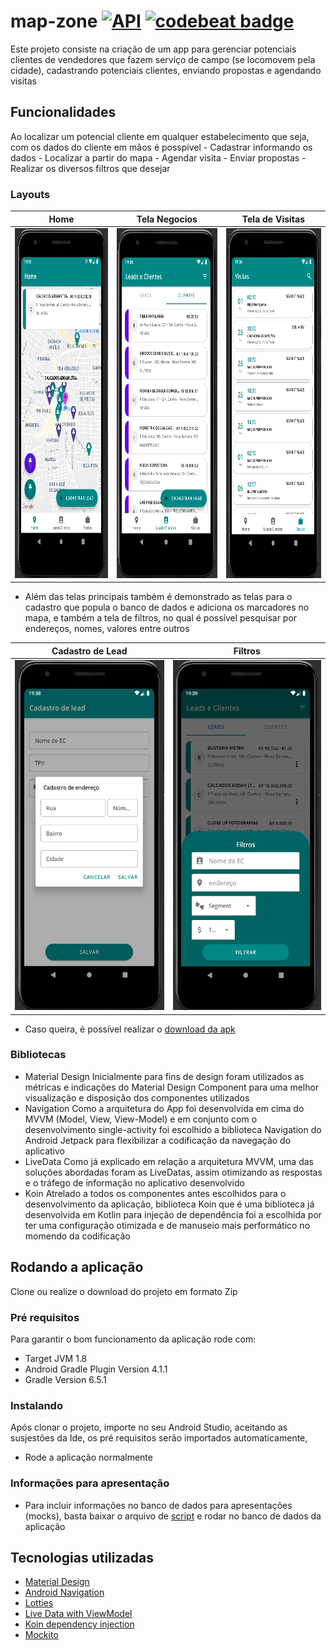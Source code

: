 # map-zone [![API](https://img.shields.io/badge/API-21%2B-brightgreen.svg?style=flat)](https://android-arsenal.com/api?level=21) [![codebeat badge](https://codebeat.co/badges/bedd8e90-a65b-4fb4-a36a-d5f6843e1b19)](https://codebeat.co/projects/github-com-newtoncesarroncari-map-zone-develop)

Este projeto consiste na criação de um app para gerenciar potenciais clientes de vendedores que fazem serviço de campo (se locomovem pela cidade), cadastrando potenciais clientes, enviando propostas e agendando visitas

## Funcionalidades

<p>Ao localizar um potencial cliente em qualquer estabelecimento que seja, com os dados do cliente em mãos é posspível
- Cadastrar informando os dados
- Localizar a partir do mapa 
- Agendar visita
- Enviar propostas
- Realizar os diversos filtros que desejar</p>

### Layouts
Home             |  Tela Negocios    | Tela de Visitas 
:-------------------------:|:-------------------------:|:-------------------------:
<img src="https://github.com/NewtonCesarRoncari/map-zone/blob/develop/map_imgs/home_screen.PNG" width="250" height="560" title="Home"/> | <img src="https://github.com/NewtonCesarRoncari/map-zone/blob/develop/map_imgs/list_business_screen.PNG" width="250" height="560" title="Tela Negocios"/> | <img src="https://github.com/NewtonCesarRoncari/map-zone/blob/develop/map_imgs/list_visit_screen.PNG" width="250" height="560" title="Tela de Visitas"/>

- Além das telas principais também é demonstrado as telas para o cadastro que popula o banco de dados e adiciona os marcadores no mapa, e também a tela de filtros, no qual é possível pesquisar por endereços, nomes, valores entre outros

Cadastro de Lead            |  Filtros   
:-------------------------:|:-------------------------:
<img src="https://github.com/NewtonCesarRoncari/map-zone/blob/develop/map_imgs/register_lead_screen.PNG" width="250" height="560" title="Cadastro de Lead"/> | <img src="https://github.com/NewtonCesarRoncari/map-zone/blob/develop/map_imgs/filter_business_screen.PNG" width="250" height="560" title="Filtros"/>

- Caso queira, é possível realizar o <a href="https://github.com/NewtonCesarRoncari/map-zone/raw/develop/apk/map-zone.rar">download da apk<a/> 

### Bibliotecas

- Material Design
Inicialmente para fins de design foram utilizados as métricas e indicações do Material Design Component para uma melhor visualização e disposição dos componentes utilizados
- Navigation
Como a arquitetura do App foi desenvolvida em cima do MVVM (Model, View, View-Model) e em conjunto com o desenvolvimento single-activity foi escolhido a biblioteca Navigation
do Android Jetpack para flexibilizar a codificação da navegação do aplicativo
- LiveData
Como já explicado em relação a arquitetura MVVM, uma das soluções abordadas foram as LiveDatas, assim otimizando as respostas e o tráfego de informação no aplicativo desenvolvido
- Koin
Atrelado a todos os componentes antes escolhidos para o desenvolvimento da aplicação, biblioteca Koin que é uma biblioteca já desenvolvida em Kotlin para injeção de dependência
foi a escolhida por ter uma configuração otimizada e de manuseio mais performático no momendo da codificação

## Rodando a aplicação

Clone ou realize o download do projeto em formato Zip

### Pré requisitos

Para garantir o bom funcionamento da aplicação rode com: 
- Target JVM 1.8 
- Android Gradle Plugin Version 4.1.1 
- Gradle Version 6.5.1

### Instalando 

Após clonar o projeto, importe no seu Android Studio, aceitando as susjestões da Ide, os pré requisitos serão importados automaticamente,

- Rode a aplicação normalmente

### Informações para apresentação

- Para incluir informações no banco de dados para apresentações (mocks), basta baixar o arquivo de <a href="https://github.com/NewtonCesarRoncari/map-zone/blob/develop/script/mock_zone_map_script.txt">script<a/> e rodar no banco de dados da aplicação 

## Tecnologias utilizadas

- <a href="https://developer.android.com/guide/topics/ui/look-and-feel?hl=pt-br">Material Design<a/> 
- <a href="https://developer.android.com/guide/navigation?gclid=Cj0KCQiAvJXxBRCeARIsAMSkAppbYUXuaVm-tnHPOV9rH5RlVVScLrsUnhHxK-tbmHkYdTBeCDqU6aoaAphrEALw_wcB">Android Navigation</a>
- <a href="https://github.com/airbnb/lottie-android">Lotties</a>
- <a href="https://developer.android.com/topic/libraries/architecture/livedata">Live Data with ViewModel<a/>
- <a href="https://insert-koin.io/">Koin dependency injection<a/>
- <a href="https://site.mockito.org/">Mockito<a/>
